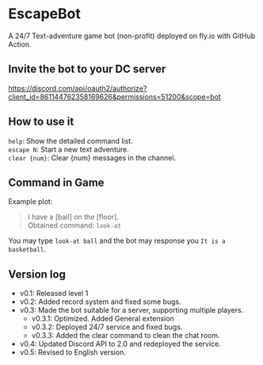# EscapeBot

A 24/7 Text-adventure game bot (non-profit) deployed on fly.io with GitHub Action.

## Invite the bot to your DC server
https://discord.com/api/oauth2/authorize?client_id=861144762358169626&permissions=51200&scope=bot

## How to use it
`help`: Show the detailed command list.  
`escape N`: Start a new text adventure.  
`clear {num}`: Clear {num} messages in the channel.

## Command in Game
Example plot:
> I have a [ball] on the [floor].  
> Obtained command: `look-at`

You may type `look-at ball` and the bot may response you `It is a basketball`.

## Version log
- v0.1: Released level 1
- v0.2: Added record system and fixed some bugs.
- v0.3: Made the bot suitable for a server, supporting multiple players.
    - v0.3.1: Optimized. Added General extension
    - v0.3.2: Deployed 24/7 service and fixed bugs.
    - v0.3.3: Added the clear command to clean the chat room.
- v0.4: Updated Discord API to 2.0 and redeployed the service.
- v0.5: Revised to English version.
